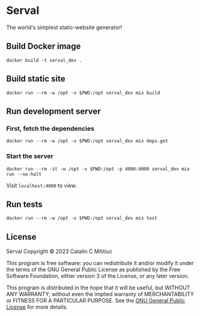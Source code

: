 # Serval

The world's simplest static-website generator!

## Build Docker image

    docker build -t serval_dev .

## Build static site

    docker run --rm -w /opt -v $PWD:/opt serval_dev mix build

## Run development server

### First, fetch the dependencies

    docker run --rm -w /opt -v $PWD:/opt serval_dev mix deps.get

### Start the server

    docker run --rm -it -w /opt -v $PWD:/opt -p 4000:4000 serval_dev mix run --no-halt

Visit `localhost:4000` to view.

## Run tests

    docker run --rm -w /opt -v $PWD:/opt serval_dev mix test

## License

Serval Copyright © 2023 Catalin C Mititiuc

This program is free software: you can redistribute it and/or modify it under the terms of the GNU General Public License as published by the Free Software Foundation, either version 3 of the License, or any later version.

This program is distributed in the hope that it will be useful, but WITHOUT ANY WARRANTY; without even the implied warranty of MERCHANTABILITY or FITNESS FOR A PARTICULAR PURPOSE. See the [GNU General Public License](https://www.gnu.org/licenses/gpl.html) for more details.
